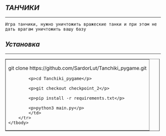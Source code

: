 <h2 style="font-style:italic"><span style="font-size:22px"><strong>ТАНЧИКИ</strong></span></h2>

<hr />
<p><span style="font-size:16px"><code>Игра танчики, нужно уничтожить вражеские танки и при этом не дать врагам уничтожить вашу базу</code></span></p>

<h2 style="font-style:italic"><strong>Установка</strong></h2>

<hr />
<table border="1" cellpadding="1" cellspacing="1" dir="ltr" style="width:500px">
	<tbody>
		<tr>
			<td>
			<p>git clone https://github.com/SardorLut/Tanchiki_pygame.git</p>

			<p>cd Tanchiki_pygame</p>

			<p>git checkout checkpoint_2</p>

			<p>pip install -r requirements.txt</p>

			<p>python3 main.py</p>
			</td>
		</tr>
	</tbody>
</table>

<p>&nbsp;</p>
